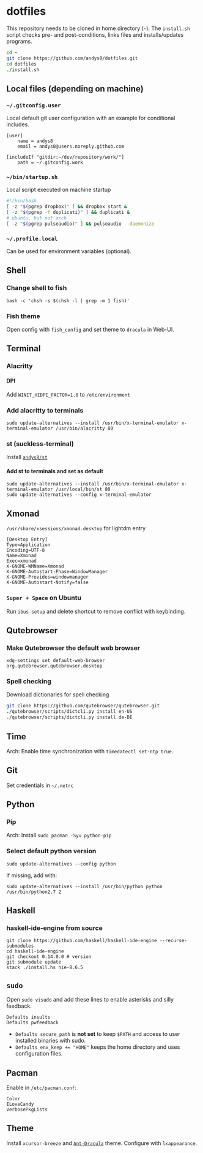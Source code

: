 # dotfiles

This repository needs to be cloned in home directory (`~`). The `install.sh` script checks pre- and post-conditions, links files and installs/updates programs.

```sh
cd ~
git clone https://github.com/andys8/dotfiles.git
cd dotfiles
./install.sh
```

## Local files (depending on machine)

### `~/.gitconfig.user`

Local default git user configuration with an example for conditional includes.

```text
[user]
    name = andys8
    email = andys8@users.noreply.github.com

[includeIf "gitdir:~/dev/repository/work/"]
    path = ~/.gitconfig.work
```

### `~/bin/startup.sh`

Local script executed on machine startup

```bash
#!/bin/bash
[ -z "$(pgrep dropbox)" ] && dropbox start &
[ -z "$(pgrep -f duplicati)" ] && duplicati &
# ubuntu, but not arch
[ -z "$(pgrep pulseaudio)" ] && pulseaudio --daemonize
```

### `~/.profile.local`

Can be used for environment variables (optional).

## Shell

### Change shell to fish

```shell
bash -c 'chsh -s $(chsh -l | grep -m 1 fish)'
```

### Fish theme

Open config with `fish_config` and set theme to `dracula` in Web-UI.

## Terminal

### Alacritty

#### DPI

Add `WINIT_HIDPI_FACTOR=1.0` to `/etc/environment`

### Add alacritty to terminals

```shell
sudo update-alternatives --install /usr/bin/x-terminal-emulator x-terminal-emulator /usr/bin/alacritty 80
```

### st (suckless-terminal)

Install [`andys8/st`](https://github.com/andys8/st)

#### Add st to terminals and set as default

```shell
sudo update-alternatives --install /usr/bin/x-terminal-emulator x-terminal-emulator /usr/local/bin/st 80
sudo update-alternatives --config x-terminal-emulator
```

## Xmonad

`/usr/share/xsessions/xmonad.desktop` for lightdm entry

```text
[Desktop Entry]
Type=Application
Encoding=UTF-8
Name=Xmonad
Exec=xmonad
X-GNOME-WMName=Xmonad
X-GNOME-Autostart-Phase=WindowManager
X-GNOME-Provides=windowmanager
X-GNOME-Autostart-Notify=false
```

### `Super + Space` on Ubuntu

Run `ibus-setup` and delete shortcut to remove conflict with keybinding.

## Qutebrowser

### Make Qutebrowser the default web browser

```shell
xdg-settings set default-web-browser org.qutebrowser.qutebrowser.desktop
```

### Spell checking

Download dictionaries for spell checking

```sh
git clone https://github.com/qutebrowser/qutebrowser.git
./qutebrowser/scripts/dictcli.py install en-US
./qutebrowser/scripts/dictcli.py install de-DE
```

## Time

Arch: Enable time synchronization with `timedatectl set-ntp true`.

## Git

Set credentials in `~/.netrc`

## Python

### Pip

Arch: Install `sudo pacman -Syu python-pip`

### Select default python version

```shell
sudo update-alternatives --config python
```

If missing, add with:

```shell
sudo update-alternatives --install /usr/bin/python python /usr/bin/python2.7 2
```

## Haskell

### haskell-ide-engine from source

```shell
git clone https://github.com/haskell/haskell-ide-engine --recurse-submodules
cd haskell-ide-engine
git checkout 0.14.0.0 # version
git submodule update
stack ./install.hs hie-8.6.5
```

## `sudo`

Open `sudo visudo` and add these lines to enable asterisks and silly feedback.

```text
Defaults insults
Defaults pwfeedback
```

- `Defaults secure_path` is **not set** to keep `$PATH` and access to user installed binaries with sudo.
- `Defaults env_keep += "HOME"` keeps the home directory and uses configuration files.

## Pacman

Enable in `/etc/pacman.conf`:

```text
Color
ILoveCandy
VerbosePkgLists
```

## Theme

Install `xcursor-breeze` and [`Ant-Dracula`](https://github.com/EliverLara/Ant-Dracula) theme. Configure with `lxappearance`.
